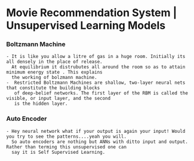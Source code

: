 Movie Recommendation System | Unsupervised Learning Models 
==========================================================
 ### Boltzmann Machine 
    - It is like you allow a litre of gas in a huge room. Initially its all densely in the place of release. 
      At equilibrium it distrubutes all around the room so as to attain minimum energy state . This explains 
      the working of bolzmann machine.
    -  Restricted Boltzmann Machines are shallow, two-layer neural nets that constitute the building blocks 
       of deep-belief networks. The first layer of the RBM is called the visible, or input layer, and the second 
       is the hidden layer. 
  
   ### Auto Encoder 
    - Hey neural network what if your output is again your input! Would you try to see the patterns....yeah you will.
      So auto encoders are nothing but ANNs with ditto input and output. Rather than terming this unsupervised one can
      say it is Self Supervised Learning.
   
